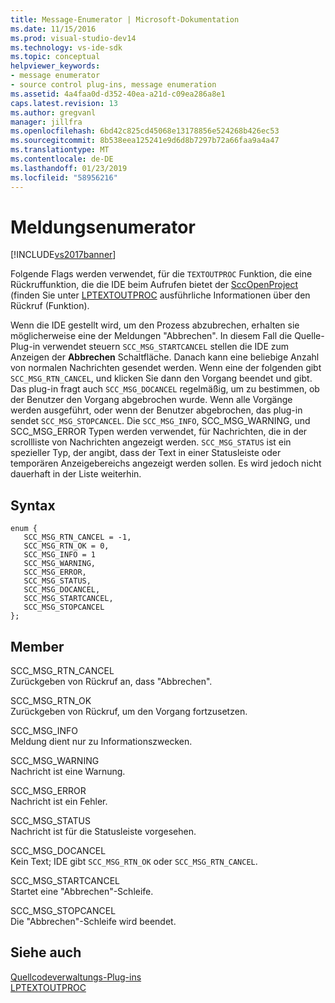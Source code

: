 ```yaml
---
title: Message-Enumerator | Microsoft-Dokumentation
ms.date: 11/15/2016
ms.prod: visual-studio-dev14
ms.technology: vs-ide-sdk
ms.topic: conceptual
helpviewer_keywords:
- message enumerator
- source control plug-ins, message enumeration
ms.assetid: 4a4faa0d-d352-40ea-a21d-c09ea286a8e1
caps.latest.revision: 13
ms.author: gregvanl
manager: jillfra
ms.openlocfilehash: 6bd42c825cd45068e13178856e524268b426ec53
ms.sourcegitcommit: 8b538eea125241e9d6d8b7297b72a66faa9a4a47
ms.translationtype: MT
ms.contentlocale: de-DE
ms.lasthandoff: 01/23/2019
ms.locfileid: "58956216"
---
```

# <a name="message-enumerator"></a>Meldungsenumerator
[!INCLUDE[vs2017banner](../includes/vs2017banner.md)]

Folgende Flags werden verwendet, für die `TEXTOUTPROC` Funktion, die eine Rückruffunktion, die die IDE beim Aufrufen bietet der [SccOpenProject](../extensibility/sccopenproject-function.md) (finden Sie unter [LPTEXTOUTPROC](../extensibility/lptextoutproc.md) ausführliche Informationen über den Rückruf (Funktion).  
  
 Wenn die IDE gestellt wird, um den Prozess abzubrechen, erhalten sie möglicherweise eine der Meldungen "Abbrechen". In diesem Fall die Quelle-Plug-in verwendet steuern `SCC_MSG_STARTCANCEL` stellen die IDE zum Anzeigen der **Abbrechen** Schaltfläche. Danach kann eine beliebige Anzahl von normalen Nachrichten gesendet werden. Wenn eine der folgenden gibt `SCC_MSG_RTN_CANCEL`, und klicken Sie dann den Vorgang beendet und gibt. Das plug-in fragt auch `SCC_MSG_DOCANCEL` regelmäßig, um zu bestimmen, ob der Benutzer den Vorgang abgebrochen wurde. Wenn alle Vorgänge werden ausgeführt, oder wenn der Benutzer abgebrochen, das plug-in sendet `SCC_MSG_STOPCANCEL`. Die `SCC_MSG_INFO`, SCC_MSG_WARNING, und SCC_MSG_ERROR Typen werden verwendet, für Nachrichten, die in der scrollliste von Nachrichten angezeigt werden. `SCC_MSG_STATUS` ist ein spezieller Typ, der angibt, dass der Text in einer Statusleiste oder temporären Anzeigebereichs angezeigt werden sollen. Es wird jedoch nicht dauerhaft in der Liste weiterhin.  
  
## <a name="syntax"></a>Syntax  
  
```  
enum {   
   SCC_MSG_RTN_CANCEL = -1,   
   SCC_MSG_RTN_OK = 0,   
   SCC_MSG_INFO = 1   
   SCC_MSG_WARNING,   
   SCC_MSG_ERROR,   
   SCC_MSG_STATUS,   
   SCC_MSG_DOCANCEL,   
   SCC_MSG_STARTCANCEL,   
   SCC_MSG_STOPCANCEL   
};  
```  
  
## <a name="members"></a>Member  
 SCC_MSG_RTN_CANCEL  
 Zurückgeben von Rückruf an, dass "Abbrechen".  
  
 SCC_MSG_RTN_OK  
 Zurückgeben von Rückruf, um den Vorgang fortzusetzen.  
  
 SCC_MSG_INFO  
 Meldung dient nur zu Informationszwecken.  
  
 SCC_MSG_WARNING  
 Nachricht ist eine Warnung.  
  
 SCC_MSG_ERROR  
 Nachricht ist ein Fehler.  
  
 SCC_MSG_STATUS  
 Nachricht ist für die Statusleiste vorgesehen.  
  
 SCC_MSG_DOCANCEL  
 Kein Text; IDE gibt `SCC_MSG_RTN_OK` oder `SCC_MSG_RTN_CANCEL`.  
  
 SCC_MSG_STARTCANCEL  
 Startet eine "Abbrechen"-Schleife.  
  
 SCC_MSG_STOPCANCEL  
 Die "Abbrechen"-Schleife wird beendet.  
  
## <a name="see-also"></a>Siehe auch  
 [Quellcodeverwaltungs-Plug-ins](../extensibility/source-control-plug-ins.md)   
 [LPTEXTOUTPROC](../extensibility/lptextoutproc.md)

